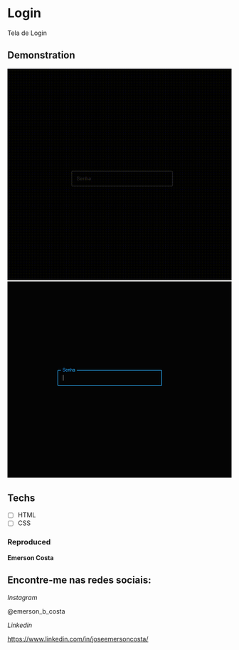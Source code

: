 # Login
 Tela de Login 


 ## Demonstration

 <img src="./img/result.gif" alt="Exemplo">
 <img src="./img/result.png" alt="Exemplo">

 ## Techs

 * [ ] HTML
 * [ ] CSS

 ### Reproduced

 **Emerson Costa**

 ## Encontre-me nas redes sociais: 

 *Instagram*

 @emerson_b_costa

 *Linkedin*

 https://www.linkedin.com/in/joseemersoncosta/